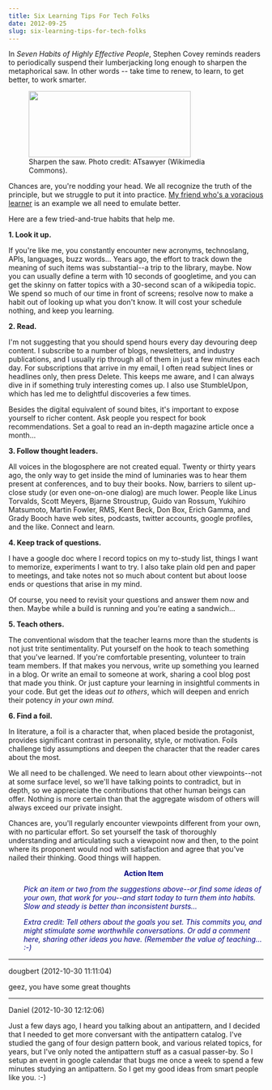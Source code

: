 ```yaml
---
title: Six Learning Tips For Tech Folks
date: 2012-09-25
slug: six-learning-tips-for-tech-folks
---
```


In <em>Seven Habits of Highly Effective People</em>, Stephen Covey reminds readers to periodically suspend their lumberjacking long enough to sharpen the metaphorical saw. In other words -- take time to renew, to learn, to get better, to work smarter.

<figure><img title="crosscut saw" src="http://upload.wikimedia.org/wikipedia/commons/thumb/3/3b/Five-foot_crosscut_saw.jpg/320px-Five-foot_crosscut_saw.jpg" alt="" width="320" height="131" /><figcaption>Sharpen the saw. Photo credit: ATsawyer (Wikimedia Commons).</figcaption></figure>

Chances are, you're nodding your head. We all recognize the truth of the principle, but we struggle to put it into practice. <a title="Julie Jones: Learn voraciously." href="julie-jones-learn-voraciously.md">My friend who's a voracious learner</a> is an example we all need to emulate better.

Here are a few tried-and-true habits that help me.

<strong>1. Look it up.</strong>

If you're like me, you constantly encounter new acronyms, technoslang, APIs, languages, buzz words... Years ago, the effort to track down the meaning of such items was substantial--a trip to the library, maybe. Now you can usually define a term with 10 seconds of googletime, and you can get the skinny on fatter topics with a 30-second scan of a wikipedia topic. We spend so much of our time in front of screens; resolve now to make a habit out of looking up what you don't know. It will cost your schedule nothing, and keep you learning.

<strong>2. Read.</strong>

I'm not suggesting that you should spend hours every day devouring deep content. I subscribe to a number of blogs, newsletters, and industry publications, and I usually rip through all of them in just a few minutes each day. For subscriptions that arrive in my email, I often read subject lines or headlines only, then press Delete. This keeps me aware, and I can always dive in if something truly interesting comes up. I also use StumbleUpon, which has led me to delightful discoveries a few times.

Besides the digital equivalent of sound bites, it's important to expose yourself to richer content. Ask people you respect for book recommendations. Set a goal to read an in-depth magazine article once a month...

<strong>3. Follow thought leaders.</strong>

All voices in the blogosphere are not created equal. Twenty or thirty years ago, the only way to get inside the mind of luminaries was to hear them present at conferences, and to buy their books. Now, barriers to silent up-close study (or even one-on-one dialog) are much lower. People like Linus Torvalds, Scott Meyers, Bjarne Stroustrup, Guido van Rossum, Yukihiro Matsumoto, Martin Fowler, RMS, Kent Beck, Don Box, Erich Gamma, and Grady Booch have web sites, podcasts, twitter accounts, google profiles, and the like. Connect and learn.

<strong>4. Keep track of questions.</strong>

I have a google doc where I record topics on my to-study list, things I want to memorize, experiments I want to try. I also take plain old pen and paper to meetings, and take notes not so much about content but about loose ends or questions that arise in my mind.

Of course, you need to revisit your questions and answer them now and then. Maybe while a build is running and you're eating a sandwich...

<strong>5. Teach others.</strong>

The conventional wisdom that the teacher learns more than the students is not just trite sentimentality. Put yourself on the hook to teach something that you've learned. If you're comfortable presenting, volunteer to train team members. If that makes you nervous, write up something you learned in a blog. Or write an email to someone at work, sharing a cool blog post that made you think. Or just capture your learning in insightful comments in your code. But get the ideas <em>out to others</em>, which will deepen and enrich their potency <em>in your own mind.</em>

<strong>6. Find a foil.</strong>

In literature, a foil is a character that, when placed beside the protagonist, provides significant contrast in personality, style, or motivation. Foils challenge tidy assumptions and deepen the character that the reader cares about the most.

We all need to be challenged. We need to learn about other viewpoints--not at some surface level, so we'll have talking points to contradict, but in depth, so we appreciate the contributions that other human beings can offer. Nothing is more certain than that the aggregate wisdom of others will always exceed our private insight.

Chances are, you'll regularly encounter viewpoints different from your own, with no particular effort. So set yourself the task of thoroughly understanding and articulating such a viewpoint now and then, to the point where its proponent would nod with satisfaction and agree that you've nailed their thinking. Good things will happen.
<p style="padding-left:30px;text-align:center;"><strong><span style="color:#000080;">Action Item</span></strong></p>
<p style="padding-left:30px;"><em><span style="color:#000080;">Pick an item or two from the suggestions above--or find some ideas of your own, that work for you--and start today to turn them into habits. Slow and steady is better than inconsistent bursts...</span></em></p>
<p style="padding-left:30px;"><span style="color:#000080;"><em>Extra credit: Tell others about the goals you set. This commits you, and might stimulate some worthwhile conversations. Or add a comment here, sharing other ideas you have. (Remember the value of teaching... :-)</em></span></p>

---

dougbert (2012-10-30 11:11:04)

geez, you have some great thoughts

---

Daniel (2012-10-30 12:12:06)

Just a few days ago, I heard you talking about an antipattern, and I decided that I needed to get more conversant with the antipattern catalog. I've studied the gang of four design pattern book, and various related topics, for years, but I've only noted the antipattern stuff as a casual passer-by. So I setup an event in google calendar that bugs me once a week to spend a few minutes studying an antipattern. So I get my good ideas from smart people like you. :-)



